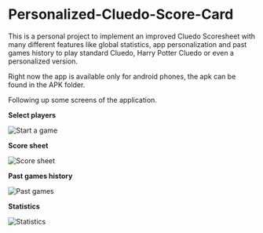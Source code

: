 # Personalized-Cluedo-Score-Card

This is a personal project to implement an improved Cluedo Scoresheet with many different features like global statistics, app personalization and past games history to play standard Cluedo, Harry Potter Cluedo or even a personalized version.

Right now the app is available only for android phones, the apk can be found in the APK folder.

Following up some screens of the application.

**Select players**

![Start a game](https://drive.google.com/file/d/16wOklOncpVxtnqvUF0wAjEZ6qoFn3cj8/view?usp=sharing)

**Score sheet**

![Score sheet](https://drive.google.com/file/d/16rCQJBXdmdUtYhrjqS2dgx0nULpuL-AP/view?usp=sharing)

**Past games history**

![Past games](https://drive.google.com/file/d/16rVnPB7b-7zZdgtCZT9nV6d3v5zQqe8p/view?usp=sharing)

**Statistics**

![Statistics](https://drive.google.com/file/d/16tjgAeLtrGayDHYaGCrI1gmZfj-hW_dw/view?usp=sharing)
